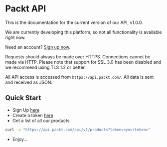 # Packt API  


This is the documentation for the current version of our API, v1.0.0.

We are currently developing this platform, so not all functionality is available right now.

Need an account? [Sign up now](/register). 

Requests should always be made over HTTPS. Connections cannot be made via HTTP. Please note that support for SSL 3.0 has been disabled and we recommend using TLS 1.2 or better.

All API access is accessed from `https://api.packt.com/`.  All data is sent and received as JSON.

## Quick Start

* Sign Up [here](/register)
* Create a token [here](/user/api-tokens)
* Get a list of all our products

```bash
curl -v "https://api.packt.com/api/v1/products?token=<yourtoken>"
```

* Enjoy...
